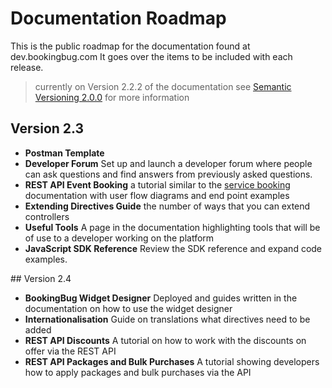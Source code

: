 # Documentation Roadmap
This is the public roadmap for the documentation found at dev.bookingbug.com It goes over the items to be included with each release.

> currently on Version 2.2.2 of the documentation see [Semantic Versioning 2.0.0](http://semver.org/) for more information

## Version 2.3

- **Postman Template**
- **Developer Forum** Set up and launch a developer forum where people can ask questions and find answers from previously asked questions.
- **REST API Event Booking** a tutorial similar to the [service booking](https://dev.bookingbug.com/docs/rest-api/service-booking)  documentation with user flow diagrams and end point examples
- **Extending Directives Guide** the number of ways that you can extend controllers
- **Useful Tools** A page in the documentation highlighting tools that will be of use to a developer working on the platform
- **JavaScript SDK Reference** Review the SDK reference and expand code examples.

## Version 2.4

- **BookingBug Widget Designer** Deployed and guides written in the documentation on how to use the widget designer
- **Internationalisation** Guide on translations what directives need to be added
- **REST API Discounts** A tutorial on how to work with the discounts on offer via the REST API
- **REST API Packages and Bulk Purchases** A tutorial showing developers how to apply packages and bulk purchases via the API
